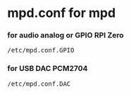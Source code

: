 <h1>mpd.conf for mpd </h1>

<h3>for audio analog or GPIO RPI Zero</h3>
<pre>/etc/mpd.conf.GPIO</pre>


<h3>for USB DAC PCM2704</h3>
<pre>/etc/mpd.conf.DAC</pre>


